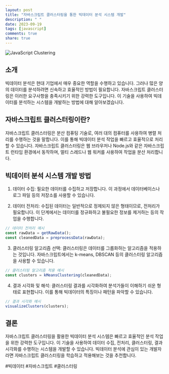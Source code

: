 ```yaml
---
layout: post
title: "자바스크립트 클러스터링을 통한 빅데이터 분석 시스템 개발"
description: " "
date: 2023-09-19
tags: [javascript]
comments: true
share: true
---
```


![JavaScript Clustering](https://example.com/javascript-clustering.png)

## 소개

빅데이터 분석은 현대 기업에서 매우 중요한 역할을 수행하고 있습니다. 그러나 많은 양의 데이터를 분석하려면 신속하고 효율적인 방법이 필요합니다. 자바스크립트 클러스터링은 이러한 요구사항을 충족시키기 위한 강력한 도구입니다. 이 기술을 사용하여 빅데이터를 분석하는 시스템을 개발하는 방법에 대해 알아보겠습니다.

## 자바스크립트 클러스터링이란?

자바스크립트 클러스터링은 분산 컴퓨팅 기술로, 여러 대의 컴퓨터를 사용하여 병렬 처리를 수행하는 것을 말합니다. 이를 통해 빅데이터 분석 작업을 빠르고 효율적으로 처리할 수 있습니다. 자바스크립트 클러스터링은 웹 브라우저나 Node.js와 같은 자바스크립트 런타임 환경에서 동작하며, 멀티 스레드나 웹 워커를 사용하여 작업을 분산 처리합니다.

## 빅데이터 분석 시스템 개발 방법

1. 데이터 수집: 필요한 데이터를 수집하고 저장합니다. 이 과정에서 데이터베이스나 로그 파일 등의 저장소를 사용할 수 있습니다.

2. 데이터 전처리: 수집된 데이터는 일반적으로 정제되지 않은 형태이므로, 전처리가 필요합니다. 이 단계에서는 데이터를 정규화하고 불필요한 정보를 제거하는 등의 작업을 수행합니다.

```javascript
// 데이터 전처리 예시
const rawData = getRawData();
const cleanedData = preprocessData(rawData);
```

3. 클러스터링 알고리즘 선택: 클러스터링은 데이터를 그룹화하는 알고리즘을 적용하는 것입니다. 자바스크립트에서는 k-means, DBSCAN 등의 클러스터링 알고리즘을 사용할 수 있습니다.

```javascript
// 클러스터링 알고리즘 적용 예시
const clusters = kMeansClustering(cleanedData);
```

4. 결과 시각화 및 해석: 클러스터링 결과를 시각화하여 분석가들이 이해하기 쉬운 형태로 표현합니다. 이를 통해 빅데이터의 특징이나 패턴을 파악할 수 있습니다.

```javascript
// 결과 시각화 예시
visualizeClusters(clusters);
```

## 결론

자바스크립트 클러스터링을 활용한 빅데이터 분석 시스템은 빠르고 효율적인 분석 작업을 위한 강력한 도구입니다. 이 기술을 사용하여 데이터 수집, 전처리, 클러스터링, 결과 시각화를 수행하는 시스템을 개발할 수 있습니다. 빅데이터 분석에 관심이 있는 개발자라면 자바스크립트 클러스터링을 학습하고 적용해보는 것을 추천합니다.

#빅데이터 #자바스크립트 #클러스터링
